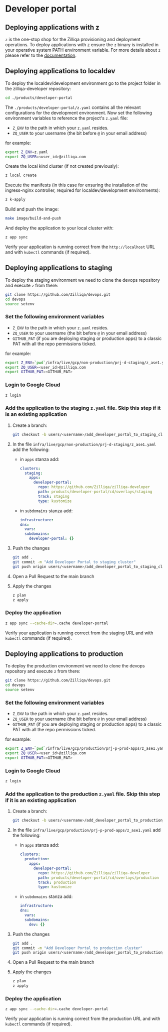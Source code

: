 # Developer portal

## Deploying applications with z

`z` is the one-stop shop for the Zilliqa provisioning and deployment operations. To deploy applications with z ensure the `z`
binary is installed in your operative system PATH environment variable. For more details about `z` please refer to the [documentation](https://github.com/Zilliqa/devops/blob/main/docs/z2.md).

## Deploying applications to localdev

To deploy the localdev/development environment go to the project folder in the zilliqa-developer repository:

```sh
cd ./products/developer-portal
```

The `./products/developer-portal/z.yaml` contains all the relevant configurations for the development environment.
Now set the following environment variables to reference the project's `z.yaml` file:

- `Z_ENV` to the path in which your `z.yaml` resides.
- `ZQ_USER` to your username (the bit before `@` in your email address)

for example:

```sh
export Z_ENV=z.yaml
export ZQ_USER=<user_id>@zilliqa.com
```

Create the local kind cluster (if not created previously):

```sh
z local create
```

Execute the manifests (in this case for ensuring the installation of the ingress-nginx controller, required for localdev/development environments):

```sh
z k-apply
```

Build and push the image:

```sh
make image/build-and-push
```

And deploy the application to your local cluster with:

```sh
z app sync
```

Verify your application is running correct from the `http://localhost` URL and with `kubectl` commands (if required).

## Deploying applications to staging

To deploy the staging environment we need to clone the devops repository and execute `z` from there:

```sh
git clone https://github.com/Zilliqa/devops.git
cd devops
source setenv
```

### Set the following environment variables

- `Z_ENV` to the path in which your `z.yaml` resides.
- `ZQ_USER` to your username (the bit before `@` in your email address)
- `GITHUB_PAT` (if you are deploying staging or production apps) to a classic PAT with all the repo permissions ticked.

for example:

```sh
export Z_ENV=`pwd`/infra/live/gcp/non-production/prj-d-staging/z_ase1.yaml
export ZQ_USER=<user_id>@zilliqa.com
export GITHUB_PAT=<GITHUB_PAT>
```

### Login to Google Cloud

```sh
z login
```

### Add the application to the staging `z.yaml` file. Skip this step if it is an existing application

1. Create a branch:

   ```sh
   git checkout -b users/<username>/add_developer_portal_to_staging_cluster
   ```

2. In the file `infra/live/gcp/non-production/prj-d-staging/z_ase1.yaml` add the following:

   - in `apps` stanza add:

     ```yaml
     clusters:
       staging:
         apps:
           developer-portal:
             repo: https://github.com/Zilliqa/zilliqa-developer
             path: products/developer-portal/cd/overlays/staging
             track: staging
             type: kustomize
     ```

   - in `subdomains` stanza add:

     ```yaml
     infrastructure:
     dns:
       vars:
       subdomains:
         developer-portal: {}
     ```

3. Push the changes

   ```sh
   git add .
   git commit -m "Add Developer Portal to staging cluster"
   git push origin users/<username>/add_developer_portal_to_staging_cluster
   ```

4. Open a Pull Request to the main branch

5. Apply the changes

   ```sh
   z plan
   z apply
   ```

### Deploy the application

```sh
z app sync --cache-dir=.cache developer-portal
```

Verify your application is running correct from the staging URL and with `kubectl` commands (if required).

## Deploying applications to production

To deploy the production environment we need to clone the devops repository and execute `z` from there:

```sh
git clone https://github.com/Zilliqa/devops.git
cd devops
source setenv
```

### Set the following environment variables

- `Z_ENV` to the path in which your `z.yaml` resides.
- `ZQ_USER` to your username (the bit before `@` in your email address)
- `GITHUB_PAT` (if you are deploying staging or production apps) to a classic PAT with all the repo permissions ticked.

for example:

```sh
export Z_ENV=`pwd`/infra/live/gcp/production/prj-p-prod-apps/z_ase1.yaml
export ZQ_USER=<user_id>@zilliqa.com
export GITHUB_PAT=<GITHUB_PAT>
```

### Login to Google Cloud

```sh
z login
```

### Add the application to the production `z.yaml` file. Skip this step if it is an existing application

1. Create a branch:

   ```sh
   git checkout -b users/<username>/add_developer_portal_to_production_cluster
   ```

2. In the file `infra/live/gcp/production/prj-p-prod-apps/z_ase1.yaml` add the following:

   - in `apps` stanza add:

     ```yaml
     clusters:
       production:
         apps:
           developer-portal:
             repo: https://github.com/Zilliqa/zilliqa-developer
             path: products/developer-portal/cd/overlays/production
             track: production
             type: kustomize
     ```

   - in `subdomains` stanza add:

     ```yaml
     infrastructure:
     dns:
       vars:
       subdomains:
         dev: {}
     ```

3. Push the changes

   ```sh
   git add .
   git commit -m "Add Developer Portal to production cluster"
   git push origin users/<username>/add_developer_portal_to_production_cluster
   ```

4. Open a Pull Request to the main branch

5. Apply the changes

   ```sh
   z plan
   z apply
   ```

### Deploy the application

```sh
z app sync --cache-dir=.cache developer-portal
```

Verify your application is running correct from the production URL and with `kubectl` commands (if required).
